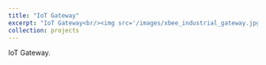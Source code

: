 ```yaml
---
title: "IoT Gateway"
excerpt: "IoT Gateway<br/><img src='/images/xbee_industrial_gateway.jpg'>"
collection: projects
---
```


IoT Gateway. 
